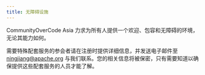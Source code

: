```yaml
---
title: 无障碍设施
---
```


CommunityOverCode Asia 力求为所有人提供一个欢迎、包容和无障碍的环境，无论其能力如何。

需要特殊配套服务的参会者请在注册时提供详细信息，并发送电子邮件至 ningjiang@apache.org 与我们联系。您的相关信息将被保密，只有需要知道以确保提供这些配套服务的人员才能了解。